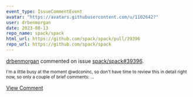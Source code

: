 ```yaml
---
event_type: IssueCommentEvent
avatar: "https://avatars.githubusercontent.com/u/1102642?"
user: drbenmorgan
date: 2023-08-13
repo_name: spack/spack
html_url: https://github.com/spack/spack/pull/39396
repo_url: https://github.com/spack/spack
---
```


<a href='https://github.com/drbenmorgan' target='_blank'>drbenmorgan</a> commented on issue <a href='https://github.com/spack/spack/pull/39396' target='_blank'>spack/spack#39396</a>.

<small>I'm a little busy at the moment @wdconinc, so don't have time to review this in detail right now, so only a couple of brief comments:...</small>

<a href='https://github.com/spack/spack/pull/39396' target='_blank'>View Comment</a>